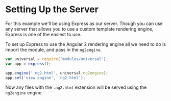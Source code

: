# Setting Up the Server

For this example we'll be using Express as our server. Though you can use any server that allows you to use a custom template rendering engine, Express is one of the easiest to use. 

To set up Express to use the Angular 2 rendering engine all we need to do is import the module, and pass in the `ng2engine`.

```js
var universal = require('modules/universal');
var app = express();

app.engine('.ng2.html', universal.ng2engine);
app.set('view engine', 'ng2.html');
```

Now any files with the `.ng2.html` extension will be served using the `ng2engine` engine. 

